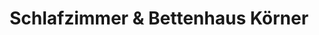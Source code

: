 ---
title: "Schlafzimmer & Bettenhaus Körner"
url: /nuernberg/schlafzimmer-und-bettenhaus-koerner/
shop: Möbel
---